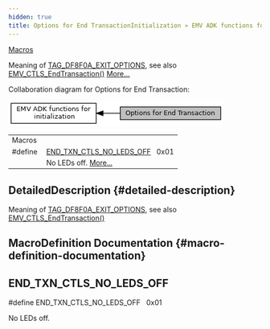 ```yaml
---
hidden: true
title: Options for End TransactionInitialization » EMV ADK functions for initialization
---
```


[Macros](#define-members)

Meaning of <a href="group___v_e_r_i___p_r_i_m___t_a_g_s__3_b_y_t_e.md#ga7809d602c4a9b6f1d35eac38754011fc">TAG_DF8F0A_EXIT_OPTIONS</a>, see also <a href="group___f_u_n_c___f_l_o_w.md#gaa7aed3c7f0c3ac0f26cc46efff422dd9">EMV_CTLS_EndTransaction()</a> [More\...](#details)

Collaboration diagram for Options for End Transaction:

![](group___e_n_d___t_x_n___o_p_t_i_o_n_s.png)

|  |  |
|----|----|
| Macros |  |
| #define  | [END_TXN_CTLS_NO_LEDS_OFF](#gab52354d12038996994c3ff59597eb1fd)   0x01 |
|   | No LEDs off. [More\...](#gab52354d12038996994c3ff59597eb1fd)<br/> |

## DetailedDescription {#detailed-description}

Meaning of <a href="group___v_e_r_i___p_r_i_m___t_a_g_s__3_b_y_t_e.md#ga7809d602c4a9b6f1d35eac38754011fc">TAG_DF8F0A_EXIT_OPTIONS</a>, see also <a href="group___f_u_n_c___f_l_o_w.md#gaa7aed3c7f0c3ac0f26cc46efff422dd9">EMV_CTLS_EndTransaction()</a>

## MacroDefinition Documentation {#macro-definition-documentation}

## END_TXN_CTLS_NO_LEDS_OFF <a href="#gab52354d12038996994c3ff59597eb1fd" id="gab52354d12038996994c3ff59597eb1fd"></a>

<p>#define END_TXN_CTLS_NO_LEDS_OFF   0x01</p>

No LEDs off.
